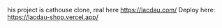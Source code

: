 his project is cathouse clone, real here https://lacdau.com/
Deploy here: https://lacdau-shop.vercel.app/
 
 
